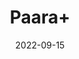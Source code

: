 ---
title: 'Paara+'
date: '2022-09-15' 
metatag: '' 
inventory: '0' 
draft: false 
# meta description 
shortDescripton: ''
description: ''
longdescription: ''
featured: True
# product Price
price: '400.0'
# Product Short Description
shortDescription: ''
productID: 'BDFFE032-9B24-ED11-9968-005056B3A416'
type: 'products'
category: '' 
thumnailproduct: 'https://aminsaddiquidawakhana.eralive.net/images/products/BDFFE032-9B24-ED11-9968-005056B3A4161.png' 
images:
  - image: 'images/products/BDFFE032-9B24-ED11-9968-005056B3A4161.png'  
Variants:
---